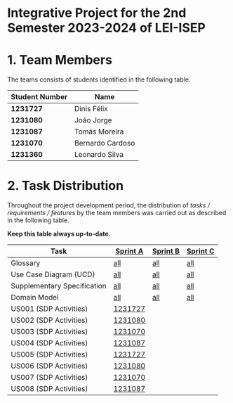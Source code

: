# Integrative Project for the 2nd Semester 2023-2024 of LEI-ISEP

# 1. Team Members

The teams consists of students identified in the following table.

| Student Number | Name             |
|----------------|------------------|
| **1231727**    | Dinis Félix      |
| **1231080**    | João Jorge       |
| **1231087**    | Tomás Moreira    |
| **1231070**    | Bernardo Cardoso |
| **1231360**    | Leonardo Silva   |

# 2. Task Distribution ###

Throughout the project development period, the distribution of _tasks / requirements / features_ by the team members
was carried out as described in the following table.

**Keep this table always up-to-date.**

| Task                        | [Sprint A](sprintA/Readme.md)                                                              | [Sprint B](sprintB/Readme.md)                                                              | [Sprint C](sprintC/Readme.md)                                                              |
|-----------------------------|--------------------------------------------------------------------------------------------|--------------------------------------------------------------------------------------------|--------------------------------------------------------------------------------------------|
| Glossary                    | [all](sprintA/global-artifacts/01.requirements-engineering/glossary.md)                    | [all](sprintB/global-artifacts/01.engineering-requirements/glossary.md)                    | [all](sprintC/global-artifacts/01.engineering-requirements/glossary.md)                    |
| Use Case Diagram (UCD)      | [all](sprintA/global-artifacts/01.requirements-engineering/use-case-diagram.md)            | [all](sprintB/global-artifacts/01.engineering-requirements/use-case-diagram.md)            | [all](sprintC/global-artifacts/01.engineering-requirements/use-case-diagram.md)            |
| Supplementary Specification | [all](sprintA/global-artifacts/01.requirements-engineering/supplementary-specification.md) | [all](sprintB/global-artifacts/01.engineering-requirements/supplementary-specification.md) | [all](sprintC/global-artifacts/01.engineering-requirements/supplementary-specification.md) |
| Domain Model                | [all](sprintA/global-artifacts/02.analysis/analysis.md)                                    | [all](sprintB/global-artifacts/02.analysis/analysis.md)                                    | [all](sprintC/global-artifacts/02.analysis/analysis.md)                                    |
| US001 (SDP Activities)      | [1231727](sprintA/us001/Readme.md)                                                         |                                                                                            |                                                                                            |
| US002 (SDP Activities)      | [1231080](sprintA/us002/Readme.md)                                                         |                                                                                            |                                                                                            |
| US003 (SDP Activities)      | [1231070](sprintA/us001/Readme.md)                                                         |                                                                                            |                                                                                            |
| US004 (SDP Activities)      | [1231087](sprintA/us004/Readme.md)                                                         |                                                                                            |                                                                                            |
| US005 (SDP Activities)      | [1231727](sprintA/us001/Readme.md)                                                         |                                                                                            |                                                                                            |
| US006 (SDP Activities)      | [1231080](sprintA/us006/Readme.md)                                                         |                                                                                            |                                                                                            |
| US007 (SDP Activities)      | [1231070](sprintA/us001/Readme.md)                                                         |                                                                                            |                                                                                            |
| US008 (SDP Activities)      | [1231087](sprintA/us008/Readme.md)                                                         |                                                                                            |                                                                                            |

